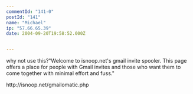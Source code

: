 ```yaml
---
commentId: "141-0"
postId: "141"
name: "Michael"
ip: "57.66.65.39"
date: 2004-09-20T19:58:52.000Z


---
```

<p>why not use this?"Welcome to isnoop.net's gmail invite spooler. This page offers a place for people with Gmail invites and those who want them to come together with minimal effort and fuss."</p>
<p>http://isnoop.net/gmailomatic.php</p>